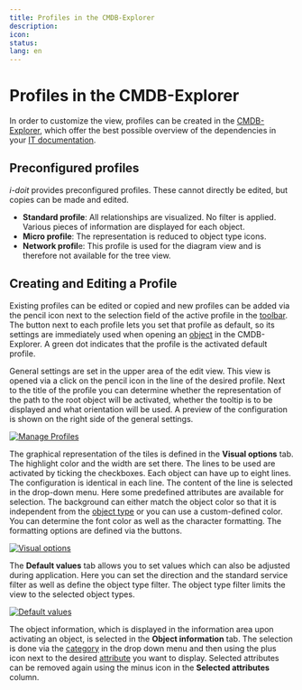 ```yaml
---
title: Profiles in the CMDB-Explorer
description:
icon:
status:
lang: en
---
```


# Profiles in the CMDB-Explorer

In order to customize the view, profiles can be created in the [CMDB-Explorer](./index.md), which offer the best possible overview of the dependencies in your [IT documentation](../../glossary.md).

## Preconfigured profiles


_i-doit_ provides preconfigured profiles. These cannot directly be edited, but copies can be made and edited.

*   **Standard profile**: All relationships are visualized. No filter is applied. Various pieces of information are displayed for each object.
*   **Micro profile**: The representation is reduced to object type icons.
*   **Network profil**e: This profile is used for the diagram view and is therefore not available for the tree view.

## Creating and Editing a Profile

Existing profiles can be edited or copied and new profiles can be added via the pencil icon next to the selection field of the active profile in the [toolbar](./index.md). The button next to each profile lets you set that profile as default, so its settings are immediately used when opening an [object](../../glossary.md) in the CMDB-Explorer. A green dot indicates that the profile is the activated default profile.

General settings are set in the upper area of the edit view. This view is opened via a click on the pencil icon in the line of the desired profile. Next to the title of the profile you can determine whether the representation of the path to the root object will be activated, whether the tooltip is to be displayed and what orientation will be used. A preview of the configuration is shown on the right side of the general settings.

[![Manage Profiles](../../assets/images/en/evaluation/cmdb-explorer/profiles-in-the-cmdb-explorer/1-pitce.png)](../../assets/images/en/evaluation/cmdb-explorer/profiles-in-the-cmdb-explorer/1-pitce.png)

The graphical representation of the tiles is defined in the **Visual options** tab. The highlight color and the width are set there. The lines to be used are activated by ticking the checkboxes. Each object can have up to eight lines. The configuration is identical in each line. The content of the line is selected in the drop-down menu. Here some predefined attributes are available for selection. The background can either match the object color so that it is independent from the [object type](../../glossary.md) or you can use a custom-defined color. You can determine the font color as well as the character formatting. The formatting options are defined via the buttons.

[![Visual options](../../assets/images/en/evaluation/cmdb-explorer/profiles-in-the-cmdb-explorer/2-pitce.png)](../../assets/images/en/evaluation/cmdb-explorer/profiles-in-the-cmdb-explorer/2-pitce.png)

The **Default values** tab allows you to set values which can also be adjusted during application. Here you can set the direction and the standard service filter as well as define the object type filter. The object type filter limits the view to the selected object types.

[![Default values](../../assets/images/en/evaluation/cmdb-explorer/profiles-in-the-cmdb-explorer/3-pitce.png)](../../assets/images/en/evaluation/cmdb-explorer/profiles-in-the-cmdb-explorer/3-pitce.png)

The object information, which is displayed in the information area upon activating an object, is selected in the **Object information** tab. The selection is done via the [category](../../glossary.md) in the drop down menu and then using the plus icon next to the desired [attribute](../../glossary.md) you want to display. Selected attributes can be removed again using the minus icon in the **Selected attributes** column.
